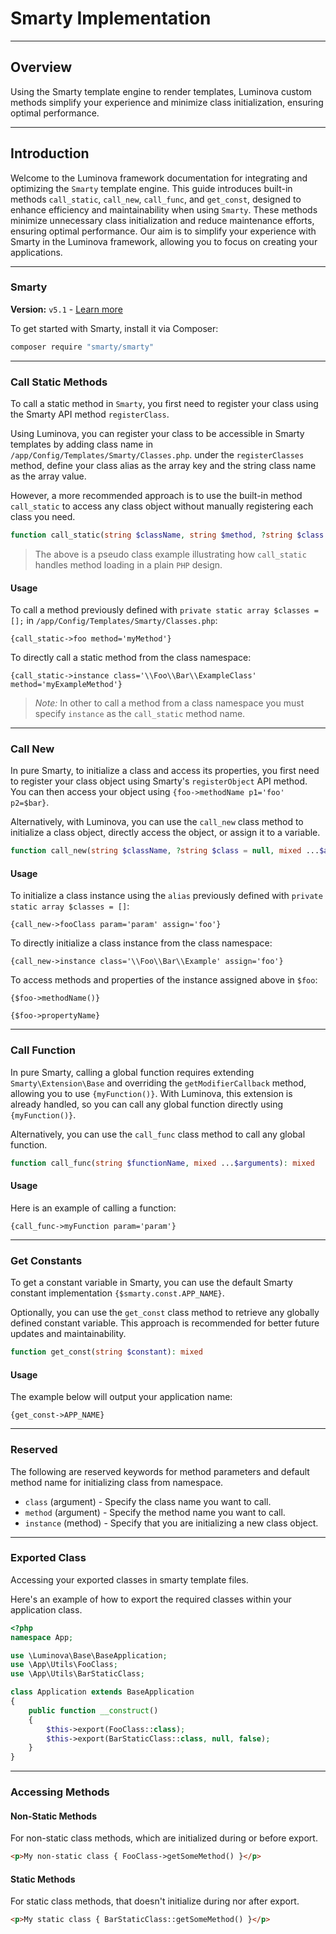 # Smarty Implementation

***

## Overview

Using the Smarty template engine to render templates, Luminova custom methods simplify your experience and minimize class initialization, ensuring optimal performance.

***

## Introduction

Welcome to the Luminova framework documentation for integrating and optimizing the `Smarty` template engine. This guide introduces built-in methods `call_static`, `call_new`, `call_func`, and `get_const`, designed to enhance efficiency and maintainability when using `Smarty`. These methods minimize unnecessary class initialization and reduce maintenance efforts, ensuring optimal performance. Our aim is to simplify your experience with Smarty in the Luminova framework, allowing you to focus on creating your applications.

***

### Smarty

**Version:** `v5.1` - [Learn more](https://smarty-php.github.io/smarty)

To get started with Smarty, install it via Composer:

```bash
composer require "smarty/smarty"
```

***

### Call Static Methods

To call a static method in `Smarty`, you first need to register your class using the Smarty API method `registerClass`.

Using Luminova, you can register your class to be accessible in Smarty templates by adding class name in `/app/Config/Templates/Smarty/Classes.php`. under the `registerClasses` method, define your class alias as the array key and the string class name as the array value.

However, a more recommended approach is to use the built-in method `call_static` to access any class object without manually registering each class you need.

```php
function call_static(string $className, string $method, ?string $class = null, mixed ...$arguments): mixed
```

> The above is a pseudo class example illustrating how `call_static` handles method loading in a plain `PHP` design.

#### Usage

To call a method previously defined with `private static array $classes = [];` in `/app/Config/Templates/Smarty/Classes.php`:

```tpl
{call_static->foo method='myMethod'}
```

To directly call a static method from the class namespace:

```tpl
{call_static->instance class='\\Foo\\Bar\\ExampleClass' method='myExampleMethod'}
```

> *Note:*
> In other to call a method from a class namespace you must specify `instance` as the `call_static` method name.

***

### Call New

In pure Smarty, to initialize a class and access its properties, you first need to register your class object using Smarty's `registerObject` API method. You can then access your object using `{foo->methodName p1='foo' p2=$bar}`.

Alternatively, with Luminova, you can use the `call_new` class method to initialize a class object, directly access the object, or assign it to a variable.

```php
function call_new(string $className, ?string $class = null, mixed ...$arguments): object
```

#### Usage

To initialize a class instance using the `alias` previously defined with `private static array $classes = []`:

```tpl
{call_new->fooClass param='param' assign='foo'}
```

To directly initialize a class instance from the class namespace:

```tpl
{call_new->instance class='\\Foo\\Bar\\Example' assign='foo'}
```

To access methods and properties of the instance assigned above in `$foo`:

```tpl
{$foo->methodName()}
```

```tpl
{$foo->propertyName}
```

***

### Call Function

In pure Smarty, calling a global function requires extending `Smarty\Extension\Base` and overriding the `getModifierCallback` method, allowing you to use `{myFunction()}`. With Luminova, this extension is already handled, so you can call any global function directly using `{myFunction()}`.

Alternatively, you can use the `call_func` class method to call any global function.

```php
function call_func(string $functionName, mixed ...$arguments): mixed
```

#### Usage

Here is an example of calling a function:

```tpl
{call_func->myFunction param='param'}
```

***

### Get Constants

To get a constant variable in Smarty, you can use the default Smarty constant implementation `{$smarty.const.APP_NAME}`.

Optionally, you can use the `get_const` class method to retrieve any globally defined constant variable. This approach is recommended for better future updates and maintainability.

```php
function get_const(string $constant): mixed
```

#### Usage

The example below will output your application name:

```tpl
{get_const->APP_NAME}
```

***

### Reserved

The following are reserved keywords for method parameters and default method name for initializing class from namespace.

- `class` (argument) - Specify the class name you want to call.
- `method` (argument) - Specify the method name you want to call.
- `instance` (method) - Specify that you are initializing a new class object.

***

### Exported Class

Accessing your exported classes in smarty template files.

Here's an example of how to export the required classes within your application class.

```php 
<?php 
namespace App;

use \Luminova\Base\BaseApplication;
use \App\Utils\FooClass;
use \App\Utils\BarStaticClass;

class Application extends BaseApplication 
{
	public function __construct()
	{
		$this->export(FooClass::class); 
		$this->export(BarStaticClass::class, null, false); 
	}
}
```
***
### Accessing Methods

#### Non-Static Methods

For non-static class methods, which are initialized during or before export.

```html
<p>My non-static class { FooClass->getSomeMethod() }</p>
```

#### Static Methods

For static class methods, that doesn't initialize during nor after export.

```html
<p>My static class { BarStaticClass::getSomeMethod() }</p>
```